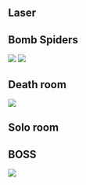 ## Laser

## Bomb Spiders
![](https://oss.kimidayo.cn/img/bomb-spiders-1.webp)
![](https://oss.kimidayo.cn/img/bomb-spiders-2.webp)

## Death room
![](https://oss.kimidayo.cn/img/death-room.webp)

## Solo room

## BOSS
![](https://oss.kimidayo.cn/img/noemp.webp)